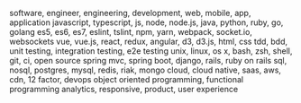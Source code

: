 software, engineer, engineering, development, web, mobile, app, application
javascript, typescript, js, node, node.js, java, python, ruby, go, golang
es5, es6, es7, eslint, tslint, npm, yarn, webpack, socket.io, websockets
vue, vue.js, react, redux, angular, d3, d3.js, html, css
tdd, bdd, unit testing, integration testing, e2e testing
unix, linux, os x, bash, zsh, shell, git, ci, open source
spring mvc, spring boot, django, rails, ruby on rails
sql, nosql, postgres, mysql, redis, riak, mongo
cloud, cloud native, saas, aws, cdn, 12 factor, devops
object oriented programming, functional programming
analytics, responsive, product, user experience
